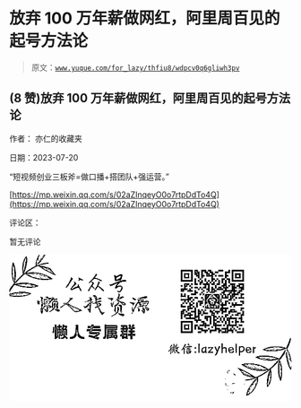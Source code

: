 # 放弃 100 万年薪做网红，阿里周百见的起号方法论

> 原文：[`www.yuque.com/for_lazy/thfiu8/wdpcv0q6gliwh3pv`](https://www.yuque.com/for_lazy/thfiu8/wdpcv0q6gliwh3pv)



## (8 赞)放弃 100 万年薪做网红，阿里周百见的起号方法论 

作者： 亦仁的收藏夹 

日期：2023-07-20 

“短视频创业三板斧=做口播+搭团队+强运营。” 

[https://mp.weixin.qq.com/s/02aZInqeyO0o7rtpDdTo4Q](https://mp.weixin.qq.com/s/02aZInqeyO0o7rtpDdTo4Q) 

评论区： 

暂无评论 

![](img/894d30a529e7c37bcd3392323c99941c.png)  